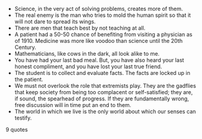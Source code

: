  - Science, in the very act of solving problems, creates more of them.
 - The real enemy is the man who tries to mold the human spirit so that it will not dare to spread its wings.
 - There are men that teach best by not teaching at all.
 - A patient had a 50-50 chance of benefiting from visiting a physician as of 1910. Medicine was more like voodoo than science until the 20th Century.
 - Mathematicians, like cows in the dark, all look alike to me.
 - You have had your last bad meal. But, you have also heard your last honest compliment, and you have lost your last true friend.
 - The student is to collect and evaluate facts. The facts are locked up in the patient.
 - We must not overlook the role that extremists play. They are the gadflies that keep society from being too complacent or self-satisfied; they are, if sound, the spearhead of progress. If they are fundamentally wrong, free discussion will in time put an end to them.
 - The world in which we live is the only world about which our senses can testify.

9 quotes